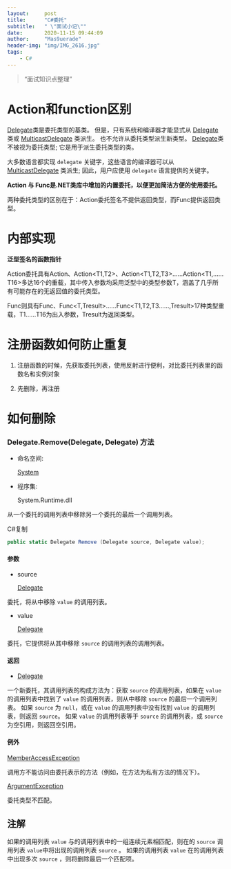 ```yaml
---
layout:     post
title:      "C#委托"
subtitle:   " \"面试小记\""
date:       2020-11-15 09:44:09
author:     "Mas9uerade"
header-img: "img/IMG_2616.jpg"
tags:
    - C#
---
```


> “面试知识点整理”

# Action和function区别

[Delegate](https://docs.microsoft.com/zh-cn/dotnet/api/system.delegate?view=netstandard-1.4)类是委托类型的基类。 但是，只有系统和编译器才能显式从 [Delegate](https://docs.microsoft.com/zh-cn/dotnet/api/system.delegate?view=netstandard-1.4) 类或 [MulticastDelegate](https://docs.microsoft.com/zh-cn/dotnet/api/system.multicastdelegate?view=netstandard-1.4) 类派生。 也不允许从委托类型派生新类型。 [Delegate](https://docs.microsoft.com/zh-cn/dotnet/api/system.delegate?view=netstandard-1.4)类不被视为委托类型; 它是用于派生委托类型的类。

大多数语言都实现 `delegate` 关键字，这些语言的编译器可以从 [MulticastDelegate](https://docs.microsoft.com/zh-cn/dotnet/api/system.multicastdelegate?view=netstandard-1.4) 类派生; 因此，用户应使用 `delegate` 语言提供的关键字。

**Action 与 Func是.NET类库中增加的内置委托，以便更加简洁方便的使用委托。**

两种委托类型的区别在于：Action委托签名不提供返回类型，而Func提供返回类型。

# 内部实现

**泛型签名的函数指针**

Action委托具有Action<T>、Action<T1,T2>、Action<T1,T2,T3>……Action<T1,……T16>多达16个的重载，其中传入参数均采用泛型中的类型参数T，涵盖了几乎所有可能存在的无返回值的委托类型。

Func则具有Func<TResult>、Func<T,Tresult>……Func<T1,T2,T3……,Tresult>17种类型重载，T1……T16为出入参数，Tresult为返回类型。

# 注册函数如何防止重复

1. 注册函数的时候，先获取委托列表，使用反射进行便利，对比委托列表里的函数名和实例对象

2. 先删除，再注册

# 如何删除

### Delegate.Remove(Delegate, Delegate) 方法

- 命名空间:

  [System](https://docs.microsoft.com/zh-cn/dotnet/api/system?view=netstandard-1.4)

- 程序集:

  System.Runtime.dll

从一个委托的调用列表中移除另一个委托的最后一个调用列表。

C#复制

```csharp
public static Delegate Remove (Delegate source, Delegate value);
```

#### 参数

- source

  [Delegate](https://docs.microsoft.com/zh-cn/dotnet/api/system.delegate?view=netstandard-1.4)

委托，将从中移除 `value` 的调用列表。

- value

  [Delegate](https://docs.microsoft.com/zh-cn/dotnet/api/system.delegate?view=netstandard-1.4)

委托，它提供将从其中移除 `source` 的调用列表的调用列表。

#### 返回

- [Delegate](https://docs.microsoft.com/zh-cn/dotnet/api/system.delegate?view=netstandard-1.4)

一个新委托，其调用列表的构成方法为：获取 `source` 的调用列表，如果在 `value` 的调用列表中找到了 `value` 的调用列表，则从中移除 `source` 的最后一个调用列表。 如果 `source` 为 `null`，或在 `value` 的调用列表中没有找到 `value` 的调用列表，则返回 `source`。 如果 `value` 的调用列表等于 `source` 的调用列表，或 `source` 为空引用，则返回空引用。

#### 例外

[MemberAccessException](https://docs.microsoft.com/zh-cn/dotnet/api/system.memberaccessexception?view=netstandard-1.4)

调用方不能访问由委托表示的方法（例如，在方法为私有方法的情况下）。

[ArgumentException](https://docs.microsoft.com/zh-cn/dotnet/api/system.argumentexception?view=netstandard-1.4)

委托类型不匹配。

## 注解

如果的调用列表 `value` 与的调用列表中的一组连续元素相匹配，则在的 `source` 调用列表 `value`中将出现的调用列表 `source` 。 如果的调用列表 `value` 在的调用列表中出现多次 `source` ，则将删除最后一个匹配项。

